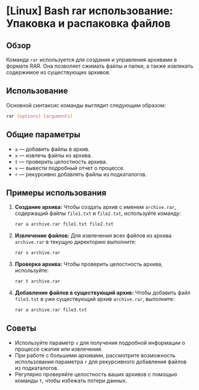 # [Linux] Bash rar использование: Упаковка и распаковка файлов

## Обзор
Команда `rar` используется для создания и управления архивами в формате RAR. Она позволяет сжимать файлы и папки, а также извлекать содержимое из существующих архивов.

## Использование
Основной синтаксис команды выглядит следующим образом:

```bash
rar [options] [arguments]
```

## Общие параметры
- `a` — добавить файлы в архив.
- `x` — извлечь файлы из архива.
- `t` — проверить целостность архива.
- `v` — вывести подробный отчет о процессе.
- `r` — рекурсивно добавлять файлы из подкаталогов.

## Примеры использования
1. **Создание архива:**
   Чтобы создать архив с именем `archive.rar`, содержащий файлы `file1.txt` и `file2.txt`, используйте команду:
   ```bash
   rar a archive.rar file1.txt file2.txt
   ```

2. **Извлечение файлов:**
   Для извлечения всех файлов из архива `archive.rar` в текущую директорию выполните:
   ```bash
   rar x archive.rar
   ```

3. **Проверка архива:**
   Чтобы проверить целостность архива, используйте:
   ```bash
   rar t archive.rar
   ```

4. **Добавление файлов в существующий архив:**
   Чтобы добавить файл `file3.txt` в уже существующий архив `archive.rar`, выполните:
   ```bash
   rar a archive.rar file3.txt
   ```

## Советы
- Используйте параметр `v` для получения подробной информации о процессе сжатия или извлечения.
- При работе с большими архивами, рассмотрите возможность использования параметра `r` для рекурсивного добавления файлов из подкаталогов.
- Регулярно проверяйте целостность ваших архивов с помощью команды `t`, чтобы избежать потери данных.